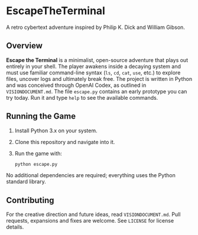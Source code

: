 # EscapeTheTerminal
A retro cybertext adventure inspired by Philip K. Dick and William Gibson.

## Overview
**Escape the Terminal** is a minimalist, open-source adventure that plays out
entirely in your shell. The player awakens inside a decaying system and must use
familiar command-line syntax (`ls`, `cd`, `cat`, `use`, etc.) to explore files,
uncover logs and ultimately break free. The project is written in Python and was
conceived through OpenAI Codex, as outlined in `VISIONDOCUMENT.md`.
The file `escape.py` contains an early prototype you can try today. Run it and type `help` to see the available commands.

## Running the Game
1. Install Python 3.x on your system.
2. Clone this repository and navigate into it.
3. Run the game with:

   ```bash
   python escape.py
   ```

No additional dependencies are required; everything uses the Python standard
library.

## Contributing
For the creative direction and future ideas, read `VISIONDOCUMENT.md`. Pull
requests, expansions and fixes are welcome. See `LICENSE` for license details.
